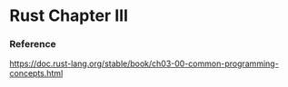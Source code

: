 # Rust Chapter III

### Reference

https://doc.rust-lang.org/stable/book/ch03-00-common-programming-concepts.html